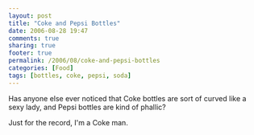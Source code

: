 ```yaml
---
layout: post
title: "Coke and Pepsi Bottles"
date: 2006-08-28 19:47
comments: true
sharing: true
footer: true
permalink: /2006/08/coke-and-pepsi-bottles
categories: [Food]
tags: [bottles, coke, pepsi, soda]
---
```

Has anyone else ever noticed that Coke bottles are sort of curved like a sexy lady, and Pepsi bottles are kind of phallic?

Just for the record, I'm a Coke man.
